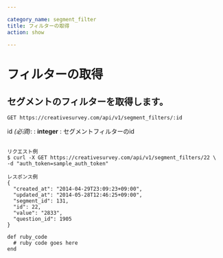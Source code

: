 ```yaml
---

category_name: segment_filter
title: フィルターの取得
action: show

---
```


# フィルターの取得

## セグメントのフィルターを取得します。

`GET https://creativesurvey.com/api/v1/segment_filters/:id`

id _(必須)_:
: __integer__
: セグメントフィルターのid

~~~

リクエスト例
$ curl -X GET https://creativesurvey.com/api/v1/segment_filters/22 \
-d "auth_token=sample_auth_token"

レスポンス例
{
  "created_at": "2014-04-29T23:09:23+09:00",
  "updated_at": "2014-05-28T12:46:25+09:00",
  "segment_id": 131,
  "id": 22,
  "value": "2833",
  "question_id": 1905
}

~~~

~~~
def ruby_code
  # ruby code goes here
end
~~~

